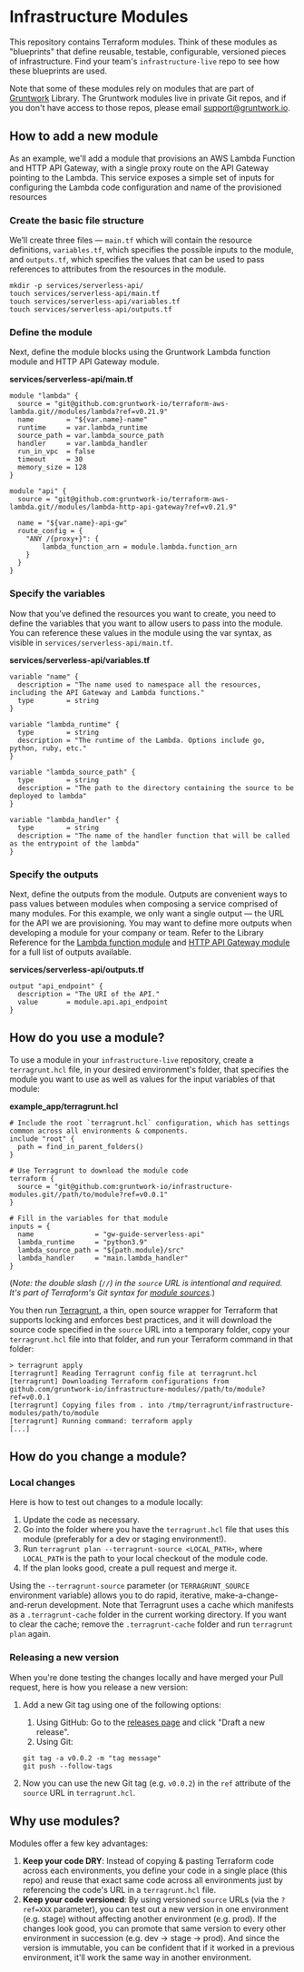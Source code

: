 # Infrastructure Modules

This repository contains Terraform modules. Think of these modules as "blueprints" that define reusable, testable, configurable, versioned pieces of infrastructure. Find your team's `infrastructure-live` repo to see how these blueprints are used.

Note that some of these modules rely on modules that are part of [Gruntwork](https://docs.gruntwork.io/library/reference/) Library. The Gruntwork modules live in private Git repos, and if you don't have access to those repos, please email <support@gruntwork.io>.

## How to add a new module

As an example, we'll add a module that provisions an AWS Lambda Function and HTTP API Gateway, with a single proxy route on the API Gateway pointing to the Lambda. This service exposes a simple set of inputs for configuring the Lambda code configuration and name of the provisioned resources

### Create the basic file structure

We’ll create three files — `main.tf` which will contain the resource definitions, `variables.tf`, which specifies the possible inputs to the module, and `outputs.tf`, which specifies the values that can be used to pass references to attributes from the resources in the module.

```shell
mkdir -p services/serverless-api/
touch services/serverless-api/main.tf
touch services/serverless-api/variables.tf
touch services/serverless-api/outputs.tf
```

### Define the module

Next, define the module blocks using the Gruntwork Lambda function module and HTTP API Gateway module.

**services/serverless-api/main.tf**

```hcl
module "lambda" {
  source = "git@github.com:gruntwork-io/terraform-aws-lambda.git//modules/lambda?ref=v0.21.9"
  name        = "${var.name}-name"
  runtime     = var.lambda_runtime
  source_path = var.lambda_source_path
  handler     = var.lambda_handler
  run_in_vpc  = false
  timeout     = 30
  memory_size = 128
}

module "api" {
  source = "git@github.com:gruntwork-io/terraform-aws-lambda.git//modules/lambda-http-api-gateway?ref=v0.21.9"

  name = "${var.name}-api-gw"
  route_config = {
    "ANY /{proxy+}": {
        lambda_function_arn = module.lambda.function_arn
    }
  }
}
```

### Specify the variables

Now that you’ve defined the resources you want to create, you need to define the variables that you want to allow users to pass into the module. You can reference these values in the module using the var syntax, as visible in `services/serverless-api/main.tf`.

**services/serverless-api/variables.tf**

```hcl
variable "name" {
  description = "The name used to namespace all the resources, including the API Gateway and Lambda functions."
  type        = string
}

variable "lambda_runtime" {
  type        = string
  description = "The runtime of the Lambda. Options include go, python, ruby, etc."
}

variable "lambda_source_path" {
  type        = string
  description = "The path to the directory containing the source to be deployed to lambda"
}

variable "lambda_handler" {
  type        = string
  description = "The name of the handler function that will be called as the entrypoint of the lambda"
}

```

### Specify the outputs

Next, define the outputs from the module. Outputs are convenient ways to pass values between modules when composing a service comprised of many modules. For this example, we only want a single output — the URL for the API we are provisioning. You may want to define more outputs when developing a module for your company or team. Refer to the Library Reference for the [Lambda function module](https://docs.gruntwork.io/reference/modules/terraform-aws-lambda/lambda/#reference) and [HTTP API Gateway module](https://docs.gruntwork.io/reference/modules/terraform-aws-lambda/lambda-http-api-gateway/#reference) for a full list of outputs available.

**services/serverless-api/outputs.tf**

```hcl
output "api_endpoint" {
  description = "The URI of the API."
  value       = module.api.api_endpoint
}
```

## How do you use a module?

To use a module in your `infrastructure-live` repository, create a `terragrunt.hcl` file, in your desired environment's folder, that specifies the module you want to use as well as values for the input variables of that module:

**example_app/terragrunt.hcl**

```hcl
# Include the root `terragrunt.hcl` configuration, which has settings common across all environments & components.
include "root" {
  path = find_in_parent_folders()
}

# Use Terragrunt to download the module code
terraform {
  source = "git@github.com:gruntwork-io/infrastructure-modules.git//path/to/module?ref=v0.0.1"
}

# Fill in the variables for that module
inputs = {
  name               = "gw-guide-serverless-api"
  lambda_runtime     = "python3.9"
  lambda_source_path = "${path.module}/src"
  lambda_handler     = "main.lambda_handler"
}
```

(_Note: the double slash (`//`) in the `source` URL is intentional and required. It's part of Terraform's Git syntax
for [module sources](https://www.terraform.io/docs/modules/sources.html)._)

You then run [Terragrunt](https://github.com/gruntwork-io/terragrunt), a thin, open source wrapper for Terraform
that supports locking and enforces best practices, and it will download the source code specified in the `source` URL
into a temporary folder, copy your `terragrunt.hcl` file into that folder, and run your Terraform command in that
folder:

```
> terragrunt apply
[terragrunt] Reading Terragrunt config file at terragrunt.hcl
[terragrunt] Downloading Terraform configurations from github.com/gruntwork-io/infrastructure-modules//path/to/module?ref=v0.0.1
[terragrunt] Copying files from . into /tmp/terragrunt/infrastructure-modules/path/to/module
[terragrunt] Running command: terraform apply
[...]
```

## How do you change a module?

### Local changes

Here is how to test out changes to a module locally:

1. Update the code as necessary.
1. Go into the folder where you have the `terragrunt.hcl` file that uses this module (preferably for a dev or
   staging environment!).
1. Run `terragrunt plan --terragrunt-source <LOCAL_PATH>`, where `LOCAL_PATH` is the path to your local checkout of
   the module code.
1. If the plan looks good, create a pull request and merge it.

Using the `--terragrunt-source` parameter (or `TERRAGRUNT_SOURCE` environment variable) allows you to do rapid,
iterative, make-a-change-and-rerun development. Note that Terragrunt uses a cache which manifests as a `.terragrunt-cache` folder in the current working directory. If you want to clear the cache; remove the `.terragrunt-cache` folder and run `terragrunt plan` again.

### Releasing a new version

When you're done testing the changes locally and have merged your Pull request, here is how you release a new version:

1. Add a new Git tag using one of the following options:

   1. Using GitHub: Go to the [releases page](/releases) and click "Draft a new release".
   1. Using Git:

   ```
   git tag -a v0.0.2 -m "tag message"
   git push --follow-tags
   ```

1. Now you can use the new Git tag (e.g. `v0.0.2`) in the `ref` attribute of the `source` URL in `terragrunt.hcl`.

## Why use modules?

Modules offer a few key advantages:

1. **Keep your code DRY**: Instead of copying & pasting Terraform code across each environments, you define your code
   in a single place (this repo) and reuse that exact same code across all environments just by referencing the
   code's URL in a `terragrunt.hcl` file.
1. **Keep your code versioned**: By using versioned `source` URLs (via the `?ref=XXX` parameter), you can test out a
   new version in one environment (e.g. stage) without affecting another environment (e.g. prod). If the changes look
   good, you can promote that same version to every other environment in succession (e.g. dev -> stage -> prod). And
   since the version is immutable, you can be confident that if it worked in a previous environment, it'll work the
   same way in another environment.
